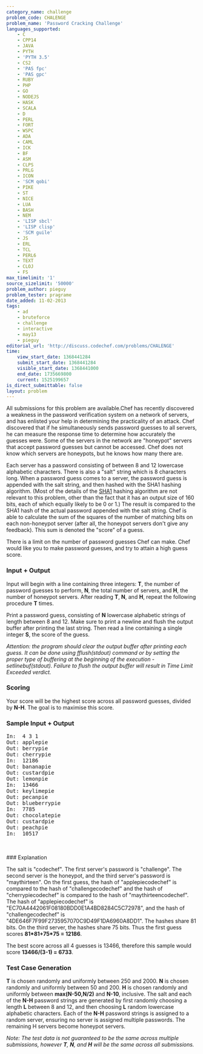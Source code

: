 ```yaml
---
category_name: challenge
problem_code: CHALENGE
problem_name: 'Password Cracking Challenge'
languages_supported:
    - C
    - CPP14
    - JAVA
    - PYTH
    - 'PYTH 3.5'
    - CS2
    - 'PAS fpc'
    - 'PAS gpc'
    - RUBY
    - PHP
    - GO
    - NODEJS
    - HASK
    - SCALA
    - D
    - PERL
    - FORT
    - WSPC
    - ADA
    - CAML
    - ICK
    - BF
    - ASM
    - CLPS
    - PRLG
    - ICON
    - 'SCM qobi'
    - PIKE
    - ST
    - NICE
    - LUA
    - BASH
    - NEM
    - 'LISP sbcl'
    - 'LISP clisp'
    - 'SCM guile'
    - JS
    - ERL
    - TCL
    - PERL6
    - TEXT
    - CLOJ
    - FS
max_timelimit: '1'
source_sizelimit: '50000'
problem_author: pieguy
problem_tester: pragrame
date_added: 11-02-2013
tags:
    - ad
    - bruteforce
    - challenge
    - interactive
    - may13
    - pieguy
editorial_url: 'http://discuss.codechef.com/problems/CHALENGE'
time:
    view_start_date: 1368441284
    submit_start_date: 1368441284
    visible_start_date: 1368441000
    end_date: 1735669800
    current: 1525199657
is_direct_submittable: false
layout: problem
---
```

All submissions for this problem are available.Chef has recently discovered a weakness in the password verification system on a network of servers, and has enlisted your help in determining the practicality of an attack. Chef discovered that if he simultaneously sends password guesses to all servers, he can measure the response time to determine how accurately the guesses were. Some of the servers in the network are "honeypot" servers that accept password guesses but cannot be accessed. Chef does not know which servers are honeypots, but he knows how many there are.

Each server has a password consisting of between 8 and 12 lowercase alphabetic characters. There is also a "salt" string which is 8 characters long. When a password guess comes to a server, the password guess is appended with the salt string, and then hashed with the SHA1 hashing algorithm. (Most of the details of the [SHA1](http://en.wikipedia.org/wiki/SHA-1) hashing algorithm are not relevant to this problem, other than the fact that it has an output size of 160 bits, each of which equally likely to be 0 or 1.) The result is compared to the SHA1 hash of the actual password appended with the salt string. Chef is able to calculate the sum of the squares of the number of matching bits on each non-honeypot server (after all, the honeypot servers don't give any feedback). This sum is denoted the "score" of a guess.

There is a limit on the number of password guesses Chef can make. Chef would like you to make password guesses, and try to attain a high guess score.

### Input + Output

Input will begin with a line containing three integers: **T**, the number of password guesses to perform, **N**, the total number of servers, and **H**, the number of honeypot servers. After reading **T**, **N**, and **H**, repeat the following procedure **T** times.

Print a password guess, consisting of **N** lowercase alphabetic strings of length between 8 and 12. Make sure to print a newline and flush the output buffer after printing the last string. Then read a line containing a single integer **S**, the score of the guess.

_Attention: the program should clear the output buffer after printing each guess. It can be done using fflush(stdout) command or by setting the proper type of buffering at the beginning of the execution - setlinebuf(stdout). Failure to flush the output buffer will result in Time Limit Exceeded verdict._

### Scoring

Your score will be the highest score across all password guesses, divided by **N-H**.
The goal is to maximise this score.

### Sample Input + Output

<pre>
In:  4 3 1
Out: applepie
Out: berrypie
Out: cherrypie
In:  12186
Out: bananapie
Out: custardpie
Out: lemonpie
In:  13466
Out: keylimepie
Out: pecanpie
Out: blueberrypie
In:  7785
Out: chocolatepie
Out: custardpie
Out: peachpie
In:  10517


</pre>### Explanation
The salt is "codechef". The first server's password is "challenge". The second server is the honeypot, and the third server's password is "maythirteen". On the first guess, the hash of "applepiecodechef" is compared to the hash of "challengecodechef" and the hash of "cherrypiecodechef" is compared to the hash of "maythirteencodechef". The hash of "applepiecodechef" is "EC70A4442061F08180BDD0E1A4BD8284C5C72978", and the hash of "challengecodechef" is "4DE646F7F99F2735957070C9D49F1DA6960A8DD1". The hashes share 81 bits. On the third server, the hashes share 75 bits. Thus the first guess scores **81\*81+75\*75 = 12186**.

The best score across all 4 guesses is 13466, therefore this sample would score **13466/(3-1) = 6733**.

### Test Case Generation

**T** is chosen randomly and uniformly between 250 and 2000. **N** is chosen randomly and uniformly between 50 and 200. **H** is chosen randomly and uniformly between **max(N-50,N/2)** and **N-10**, inclusive. The salt and each of the **N-H** password strings are generated by first randomly choosing a length **L** between 8 and 12, and then choosing **L** random lowercase alphabetic characters. Each of the **N-H** password strings is assigned to a random server, ensuring no server is assigned multiple passwords. The remaining H servers become honeypot servers.

_Note: The test data is not guaranteed to be the same across multiple submissions, however **T**, **N**, and **H** will be the same across all submissions._
